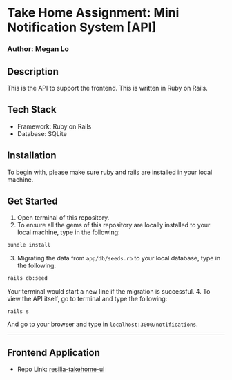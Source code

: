# Take Home Assignment: Mini Notification System [API]
### Author: Megan Lo

## Description
This is the API to support the frontend. This is written in Ruby on Rails.

## Tech Stack
- Framework: Ruby on Rails
- Database: SQLite

## Installation
To begin with, please make sure ruby and rails are installed in your local machine.

## Get Started
1. Open terminal of this repository.
2. To ensure all the gems of this repository are locally installed to your local machine, type in the following:
```bash
bundle install
```
3. Migrating the data from `app/db/seeds.rb` to your local database, type in the following:
```bash
rails db:seed
```
Your terminal would start a new line if the migration is successful.
4. To view the API itself, go to terminal and type the following:
```
rails s
```
And go to your browser and type in `localhost:3000/notifications`.

---
## Frontend Application
- Repo Link: [resilia-takehome-ui](https://github.com/mehmehmehlol/resilia-takehome-ui)

